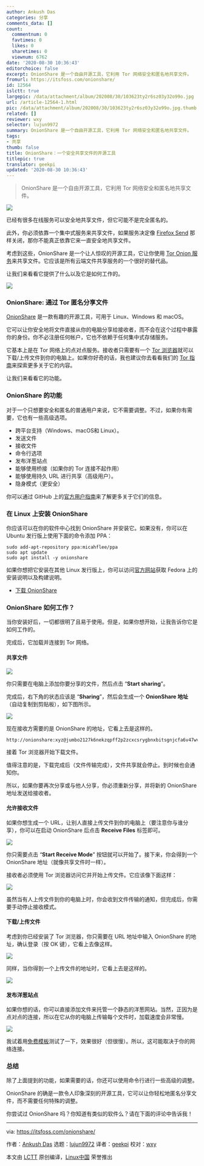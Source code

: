 ```yaml
---
author: Ankush Das
categories: 分享
comments_data: []
count:
  commentnum: 0
  favtimes: 0
  likes: 0
  sharetimes: 0
  viewnum: 6762
date: '2020-08-30 10:36:43'
editorchoice: false
excerpt: OnionShare 是一个自由开源工具，它利用 Tor 网络安全和匿名地共享文件。
fromurl: https://itsfoss.com/onionshare/
id: 12564
islctt: true
largepic: /data/attachment/album/202008/30/103623ty2r6sz03y32o99o.jpg
url: /article-12564-1.html
pic: /data/attachment/album/202008/30/103623ty2r6sz03y32o99o.jpg.thumb.jpg
related: []
reviewer: wxy
selector: lujun9972
summary: OnionShare 是一个自由开源工具，它利用 Tor 网络安全和匿名地共享文件。
tags:
- 共享
thumb: false
title: OnionShare：一个安全共享文件的开源工具
titlepic: true
translator: geekpi
updated: '2020-08-30 10:36:43'
---
```



> 
> OnionShare 是一个自由开源工具，它利用 Tor 网络安全和匿名地共享文件。
> 
> 
> 


![](/data/attachment/album/202008/30/103623ty2r6sz03y32o99o.jpg)


已经有很多在线服务可以安全地共享文件，但它可能不是完全匿名的。


此外，你必须依靠一个集中式服务来共享文件，如果服务决定像 [Firefox Send](https://itsfoss.com/firefox-send/) 那样关闭，那你不能真正依靠它来一直安全地共享文件。


考虑到这些，OnionShare 是一个让人惊叹的开源工具，它让你使用 [Tor Onion 服务](https://community.torproject.org/onion-services/)来共享文件。它应该是所有云端文件共享服务的一个很好的替代品。


让我们来看看它提供了什么以及它是如何工作的。


![](/data/attachment/album/202008/30/103646zsdms5282x2hbbt3.jpg)


### OnionShare: 通过 Tor 匿名分享文件


[OnionShare](https://onionshare.org/) 是一款有趣的开源工具，可用于 Linux、Windows 和 macOS。


它可以让你安全地将文件直接从你的电脑分享给接收者，而不会在这个过程中暴露你的身份。你不必注册任何帐户，它也不依赖于任何集中式存储服务。


它基本上是在 Tor 网络上的点对点服务。接收者只需要有一个 [Tor 浏览器](https://itsfoss.com/install-tar-browser-linux/)就可以下载/上传文件到你的电脑上。如果你好奇的话，我也建议你去看看我们的 [Tor 指南](https://itsfoss.com/tor-guide/)来探索更多关于它的内容。


让我们来看看它的功能。


### OnionShare 的功能


对于一个只想要安全和匿名的普通用户来说，它不需要调整。不过，如果你有需要，它也有一些高级选项。


* 跨平台支持（Windows、macOS和 Linux）。
* 发送文件
* 接收文件
* 命令行选项
* 发布洋葱站点
* 能够使用桥接（如果你的 Tor 连接不起作用）
* 能够使用持久 URL 进行共享（高级用户）。
* 隐身模式（更安全）


你可以通过 GitHub 上的[官方用户指南](https://github.com/micahflee/onionshare/wiki)来了解更多关于它们的信息。


### 在 Linux 上安装 OnionShare


你应该可以在你的软件中心找到 OnionShare 并安装它。如果没有，你可以在 Ubuntu 发行版上使用下面的命令添加 PPA：



```
sudo add-apt-repository ppa:micahflee/ppa
sudo apt update
sudo apt install -y onionshare

```

如果你想把它安装在其他 Linux 发行版上，你可以访问[官方网站](https://onionshare.org/)获取 Fedora 上的安装说明以及构建说明。


* [下载 OnionShare](https://onionshare.org/)


### OnionShare 如何工作？


当你安装好后，一切都很明了且易于使用。但是，如果你想开始，让我告诉你它是如何工作的。


完成后，它加载并连接到 Tor 网络。


#### 共享文件


![](/data/attachment/album/202008/30/103649v000cmrmcqmrc0me.png)


你只需要在电脑上添加你要分享的文件，然后点击 “**Start sharing**”。


完成后，右下角的状态应该是 “**Sharing**”，然后会生成一个 **OnionShare 地址**（自动复制到剪贴板），如下图所示。


![](/data/attachment/album/202008/30/103652rqsbo3ba4m4rfhs4.jpg)


现在接收方需要的是 OnionShare 的地址，它看上去是这样的。



```
http://onionshare:xyz@jumbo2127k6nekzqpff2p2zcxcsrygbnxbitsgnjcfa6v47wvyd.onion

```

接着 Tor 浏览器开始下载文件。


值得注意的是，下载完成后（文件传输完成），文件共享就会停止。到时候也会通知你。


所以，如果你要再次分享或与他人分享，你必须重新分享，并将新的 OnionShare 地址发送给接收者。


#### 允许接收文件


如果你想生成一个 URL，让别人直接上传文件到你的电脑上（要注意你与谁分享），你可以在启动 OnionShare 后点击 **Receive Files** 标签即可。


![](/data/attachment/album/202008/30/103653pbbgc44b5b3c5wz9.jpg)


你只需要点击 “**Start Receive Mode**” 按钮就可以开始了。接下来，你会得到一个 OnionShare 地址（就像共享文件时一样）。


接收者必须使用 Tor 浏览器访问它并开始上传文件。它应该像下面这样：


![](/data/attachment/album/202008/30/103655t5hwpog3kkhpzaw6.jpg)


虽然当有人上传文件到你的电脑上时，你会收到文件传输的通知，但完成后，你需要手动停止接收模式。


#### 下载/上传文件


考虑到你已经安装了 Tor 浏览器，你只需要在 URL 地址中输入 OnionShare 的地址，确认登录（按 OK 键），它看上去像这样。


![](/data/attachment/album/202008/30/103656vo2e5boolm59m9dt.jpg)


同样，当你得到一个上传文件的地址时，它看上去是这样的。


![](/data/attachment/album/202008/30/103658nkkd5h9gb9rnxqph.jpg)


#### 发布洋葱站点


如果你想的话，你可以直接添加文件来托管一个静态的洋葱网站。当然，正因为是点对点的连接，所以在它从你的电脑上传输每个文件时，加载速度会非常慢。


![](/data/attachment/album/202008/30/103659zp5vnp6o8p7p6pzh.jpg)


我试着用[免费模板](https://www.styleshout.com/free-templates/kards/)测试了一下，效果很好（但很慢）。所以，这可能取决于你的网络连接。


### 总结


除了上面提到的功能，如果需要的话，你还可以使用命令行进行一些高级的调整。


OnionShare 的确是一款令人印象深刻的开源工具，它可以让你轻松地匿名分享文件，而不需要任何特殊的调整。


你尝试过 OnionShare 吗？你知道有类似的软件么？请在下面的评论中告诉我！




---


via: <https://itsfoss.com/onionshare/>


作者：[Ankush Das](https://itsfoss.com/author/ankush/) 选题：[lujun9972](https://github.com/lujun9972) 译者：[geekpi](https://github.com/geekpi) 校对：[wxy](https://github.com/wxy)


本文由 [LCTT](https://github.com/LCTT/TranslateProject) 原创编译，[Linux中国](https://linux.cn/) 荣誉推出